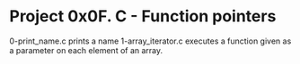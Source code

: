 # Project 0x0F. C - Function pointers
0-print_name.c prints a name
1-array_iterator.c executes a function given as a parameter on each element of an array.
